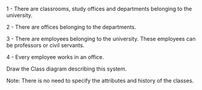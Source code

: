 1 - There are classrooms, study offices and departments belonging to the university.

2 - There are offices belonging to the departments.

3 - There are employees belonging to the university. These employees can be professors or civil servants.

4 - Every employee works in an office.

Draw the Class diagram describing this system.

Note: There is no need to specify the attributes and history of the classes.

